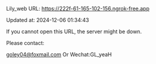 Lily_web URL: https://222f-61-165-102-156.ngrok-free.app

Updated at: 2024-12-06 01:34:43

If you cannot open this URL, the server might be down.

Please contact: 

goley04@foxmail.com Or Wechat:GL_yeaH